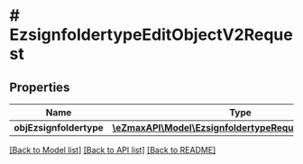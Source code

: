 # # EzsignfoldertypeEditObjectV2Request

## Properties

Name | Type | Description | Notes
------------ | ------------- | ------------- | -------------
**objEzsignfoldertype** | [**\eZmaxAPI\Model\EzsignfoldertypeRequestCompoundV2**](EzsignfoldertypeRequestCompoundV2.md) |  |

[[Back to Model list]](../../README.md#models) [[Back to API list]](../../README.md#endpoints) [[Back to README]](../../README.md)
